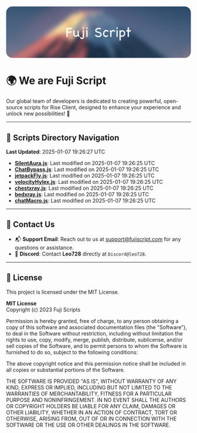 ![Banner](.github/b.webp)

# 🌍 **We are Fuji Script**

Our global team of developers is dedicated to creating powerful, open-source scripts for Rise Client, designed to enhance your experience and unlock new possibilities! 🌟

---
<!-- SCRIPTS_NAVIGATION_START -->
## 📂 **Scripts Directory Navigation**

**Last Updated**: 2025-01-07 19:26:27 UTC

- **[SilentAura.js](scripts/SilentAura.js)**: Last modified on 2025-01-07 19:26:25 UTC
- **[ChatBypass.js](scripts/ChatBypass.js)**: Last modified on 2025-01-07 19:26:25 UTC
- **[jetpackFly.js](scripts/jetpackFly.js)**: Last modified on 2025-01-07 19:26:25 UTC
- **[velocityHylex.js](scripts/velocityHylex.js)**: Last modified on 2025-01-07 19:26:25 UTC
- **[chestxray.js](scripts/chestxray.js)**: Last modified on 2025-01-07 19:26:25 UTC
- **[bedxray.js](scripts/bedxray.js)**: Last modified on 2025-01-07 19:26:25 UTC
- **[chatMacro.js](scripts/chatMacro.js)**: Last modified on 2025-01-07 19:26:25 UTC

<!-- SCRIPTS_NAVIGATION_END -->

---

## 💬 **Contact Us**  
- 📬 **Support Email**: Reach out to us at [support@fujiscript.com](mailto:support@fujiscript.com) for any questions or assistance.  
- 💬 **Discord**: Contact **Leo728** directly at `Discord@leo728`.

---

## 📜 **License**

This project is licensed under the MIT License.  

**MIT License**  
Copyright (c) 2023 Fuji Scripts  

Permission is hereby granted, free of charge, to any person obtaining a copy of this software and associated documentation files (the "Software"), to deal in the Software without restriction, including without limitation the rights to use, copy, modify, merge, publish, distribute, sublicense, and/or sell copies of the Software, and to permit persons to whom the Software is furnished to do so, subject to the following conditions:  

The above copyright notice and this permission notice shall be included in all copies or substantial portions of the Software.  

THE SOFTWARE IS PROVIDED "AS IS", WITHOUT WARRANTY OF ANY KIND, EXPRESS OR IMPLIED, INCLUDING BUT NOT LIMITED TO THE WARRANTIES OF MERCHANTABILITY, FITNESS FOR A PARTICULAR PURPOSE AND NONINFRINGEMENT. IN NO EVENT SHALL THE AUTHORS OR COPYRIGHT HOLDERS BE LIABLE FOR ANY CLAIM, DAMAGES OR OTHER LIABILITY, WHETHER IN AN ACTION OF CONTRACT, TORT OR OTHERWISE, ARISING FROM, OUT OF OR IN CONNECTION WITH THE SOFTWARE OR THE USE OR OTHER DEALINGS IN THE SOFTWARE.  
